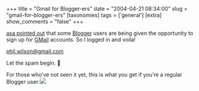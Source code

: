 +++
title = "Gmail for Blogger-ers"
date = "2004-04-21 08:34:00"
slug = "gmail-for-blogger-ers"
[taxonomies]
tags = ['general']
[extra]
show_comments = "false"
+++

[asa pointed out](http://weblogs.mozillazine.org/asa/archives/005306.html) that some [Blogger](http://www.blogger.com) users are being given the opportunity to sign up for [GMail](http://www.gmail.com) accounts. So I logged in and voila!

<phil.wilson@gmail.com>

Let the spam begin. 🙂

<ins datetime="2004-04-26T11:46:39Z"></ins>

For those who’ve not seen it yet, this is what you get if you’re a regular Blogger user:![](http://philwilson.org/images/gmail-offer-ss.png)
